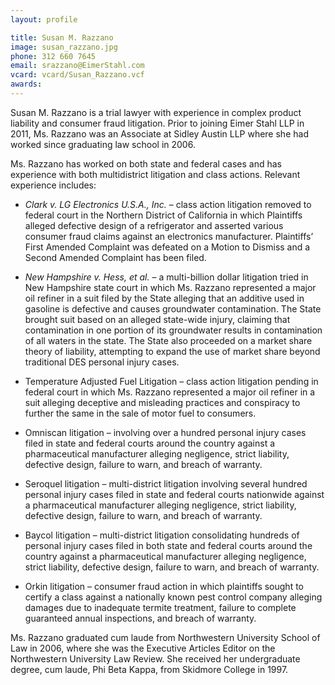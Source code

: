 ```yaml
---
layout: profile

title: Susan M. Razzano
image: susan_razzano.jpg
phone: 312 660 7645
email: srazzano@EimerStahl.com
vcard: vcard/Susan_Razzano.vcf
awards:
---
```

Susan M. Razzano is a trial lawyer with experience in complex product liability and consumer fraud litigation.  Prior to joining Eimer Stahl LLP in 2011, Ms. Razzano was an Associate at Sidley Austin LLP where she had worked since graduating law school in 2006.

Ms. Razzano has worked on both state and federal cases and has experience with both multidistrict litigation and class actions.  Relevant experience includes:

* *Clark v. LG Electronics U.S.A., Inc.* – class action litigation removed to federal court in the Northern District of California in which Plaintiffs alleged defective design of a refrigerator and asserted various consumer fraud claims against an electronics manufacturer.  Plaintiffs’ First Amended Complaint was defeated on a Motion to Dismiss and a Second Amended Complaint has been filed.

* *New Hampshire v. Hess, et al.* – a multi-billion dollar litigation tried in New Hampshire state court in which Ms. Razzano represented a major oil refiner in a suit filed by the State alleging that an additive used in gasoline is defective and causes groundwater contamination.  The State brought suit based on an alleged state-wide injury, claiming that contamination in one portion of its groundwater results in contamination of all waters in the state.  The State also proceeded on a market share theory of liability, attempting to expand the use of market share beyond traditional DES personal injury cases.

* Temperature Adjusted Fuel Litigation – class action litigation pending in federal court in which Ms. Razzano represented a major oil refiner in a suit alleging deceptive and misleading practices and conspiracy to further the same in the sale of motor fuel to consumers.

* Omniscan litigation – involving over a hundred personal injury cases filed in state and federal courts around the country against a pharmaceutical manufacturer alleging negligence, strict liability, defective design, failure to warn, and breach of warranty.

* Seroquel litigation – multi-district litigation involving several hundred personal injury cases filed in state and federal courts nationwide against a pharmaceutical manufacturer alleging negligence, strict liability, defective design, failure to warn, and breach of warranty.

* Baycol litigation – multi-district litigation consolidating hundreds of personal injury cases filed in both state and federal courts around the country against a pharmaceutical manufacturer alleging negligence, strict liability, defective design, failure to warn, and breach of warranty.

* Orkin litigation – consumer fraud action in which plaintiffs sought to certify a class against a nationally known pest control company alleging damages due to inadequate termite treatment, failure to complete guaranteed annual inspections, and breach of warranty.

Ms. Razzano graduated cum laude from Northwestern University School of Law in 2006, where she was the Executive Articles Editor on the Northwestern University Law Review.  She received her undergraduate degree, cum laude, Phi Beta Kappa, from Skidmore College in 1997.
